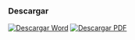 
### Descargar

<a href="#"><img src="../imagenes/icono-word.png" alt="Descargar Word"></a> <a href="reglamento-ocupacion-temporal-via-publica.pdf"><img src="../imagenes/icono-pdf.png" alt="Descargar PDF"></a>
